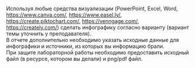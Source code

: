 Используя любые средства визуализации (PowerPoint, Excel, Word, https://www.canva.com/, https://www.easel.ly/, https://create.piktochart.com/, https://venngage.com/, https://creately.com/) сделать инфографику согласно варианту (вариант темы уточнить у преподавателя).  
В отчете дополнительно необходимо указать исходные данные для инфографики и источники, из которых вы информацию брали.  
При защите лабораторной работы необходимо предоставить исходный файл (в ресурсе, котором вы делали) и png/pdf файл.